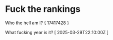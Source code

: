 # Fuck the rankings

Who the hell am I?
{ 17417428 }

What fucking year is it?
[ 2025-03-29T22:10:00Z ]
